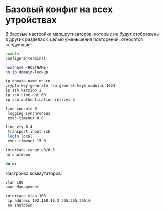 # Базовый конфиг на всех утройствах

В базовые настройки маршрутизаторов, которые не будут отображены в других разделах с целью уменьшения повторений, относятся следующие:

```bash
enable
configure terminal

hostname <HOSTNAME>
no ip domain-lookup

ip domain-name nn.ru
crypto key generate rsa general-keys modulus 1024
ip ssh version 2
ip ssh time-out 60
ip ssh authentication-retries 3 

line console 0
 logging synchronous
 exec-timeout 0 0

line vty 0 4
 transport input ssh
 login local
 exec-timeout 15 0

interface range e0/0-3
no shutdown

do wr
```

Настройка коммутаторов:

```bash
vlan 100
name Management

interface vlan 100
 ip address 192.168.10.2 255.255.255.0
 no shutdown
```
